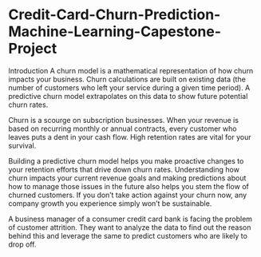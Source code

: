 # Credit-Card-Churn-Prediction-Machine-Learning-Capestone-Project

Introduction A churn model is a mathematical representation of how churn impacts your business. Churn calculations are built on existing data (the number of customers who left your service during a given time period). A predictive churn model extrapolates on this data to show future potential churn rates.

Churn is a scourge on subscription businesses. When your revenue is based on recurring monthly or annual contracts, every customer who leaves puts a dent in your cash flow. High retention rates are vital for your survival.

Building a predictive churn model helps you make proactive changes to your retention efforts that drive down churn rates. Understanding how churn impacts your current revenue goals and making predictions about how to manage those issues in the future also helps you stem the flow of churned customers. If you don’t take action against your churn now, any company growth you experience simply won’t be sustainable.

A business manager of a consumer credit card bank is facing the problem of customer attrition. They want to analyze the data to find out the reason behind this and leverage the same to predict customers who are likely to drop off.
